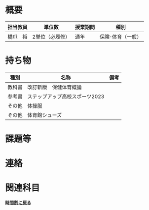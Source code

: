 # 概要
| 担当教員 | 単位数      | 授業期間 | 種別        |
|------|----------|------|-----------|
| 橋爪　裕 | 2単位（必履修） | 通年   | 保険･体育（一般） |
# 持ち物
| 種別  | 名称                | 備考 |
|-----|-------------------| --- |
| 教科書 | 改訂新版　保健体育概論       |    |
| 参考書 | ステップアップ高校スポーツ2023 |    |
| その他 | 体操服               |    |
| その他 | 体育館シューズ           |    |
# 課題等

# 連絡

# 関連科目
[**時間割に戻る**](../timetable.md)